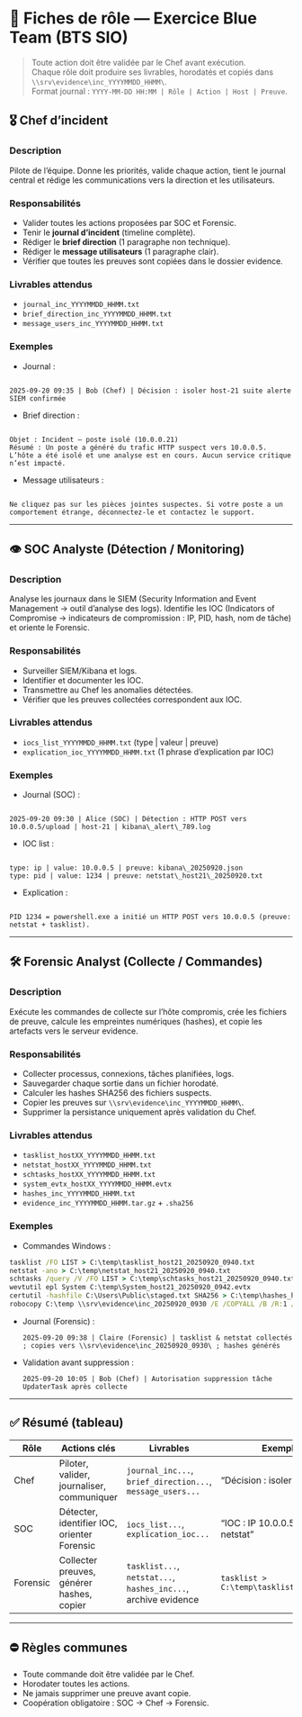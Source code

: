 # 📑 Fiches de rôle — Exercice Blue Team (BTS SIO)

> Toute action doit être validée par le Chef avant exécution.  
> Chaque rôle doit produire ses livrables, horodatés et copiés dans `\\srv\evidence\inc_YYYYMMDD_HHMM\`.  
> Format journal : `YYYY-MM-DD HH:MM | Rôle | Action | Host | Preuve`.


## 🎖️ Chef d’incident

### Description
Pilote de l’équipe. Donne les priorités, valide chaque action, tient le journal central et rédige les communications vers la direction et les utilisateurs.

### Responsabilités
- Valider toutes les actions proposées par SOC et Forensic.  
- Tenir le **journal d’incident** (timeline complète).  
- Rédiger le **brief direction** (1 paragraphe non technique).  
- Rédiger le **message utilisateurs** (1 paragraphe clair).  
- Vérifier que toutes les preuves sont copiées dans le dossier evidence.

### Livrables attendus
- `journal_inc_YYYYMMDD_HHMM.txt`  
- `brief_direction_inc_YYYYMMDD_HHMM.txt`  
- `message_users_inc_YYYYMMDD_HHMM.txt`

### Exemples
- Journal :  
```

2025-09-20 09:35 | Bob (Chef) | Décision : isoler host-21 suite alerte SIEM confirmée

```
- Brief direction :  
```

Objet : Incident – poste isolé (10.0.0.21)
Résumé : Un poste a généré du trafic HTTP suspect vers 10.0.0.5. L’hôte a été isolé et une analyse est en cours. Aucun service critique n’est impacté.

```
- Message utilisateurs :  
```

Ne cliquez pas sur les pièces jointes suspectes. Si votre poste a un comportement étrange, déconnectez-le et contactez le support.

```

---

## 👁️ SOC Analyste (Détection / Monitoring)

### Description
Analyse les journaux dans le SIEM (Security Information and Event Management → outil d’analyse des logs). Identifie les IOC (Indicators of Compromise → indicateurs de compromission : IP, PID, hash, nom de tâche) et oriente le Forensic.

### Responsabilités
- Surveiller SIEM/Kibana et logs.  
- Identifier et documenter les IOC.  
- Transmettre au Chef les anomalies détectées.  
- Vérifier que les preuves collectées correspondent aux IOC.

### Livrables attendus
- `iocs_list_YYYYMMDD_HHMM.txt` (type | valeur | preuve)  
- `explication_ioc_YYYYMMDD_HHMM.txt` (1 phrase d’explication par IOC)

### Exemples
- Journal (SOC) :  
```

2025-09-20 09:30 | Alice (SOC) | Détection : HTTP POST vers 10.0.0.5/upload | host-21 | kibana\_alert\_789.log

```
- IOC list :  
```

type: ip | value: 10.0.0.5 | preuve: kibana\_20250920.json
type: pid | value: 1234 | preuve: netstat\_host21\_20250920.txt

```
- Explication :  
```

PID 1234 = powershell.exe a initié un HTTP POST vers 10.0.0.5 (preuve: netstat + tasklist).

````

---

## 🛠️ Forensic Analyst (Collecte / Commandes)

### Description
Exécute les commandes de collecte sur l’hôte compromis, crée les fichiers de preuve, calcule les empreintes numériques (hashes), et copie les artefacts vers le serveur evidence.

### Responsabilités
- Collecter processus, connexions, tâches planifiées, logs.  
- Sauvegarder chaque sortie dans un fichier horodaté.  
- Calculer les hashes SHA256 des fichiers suspects.  
- Copier les preuves sur `\\srv\evidence\inc_YYYYMMDD_HHMM\`.  
- Supprimer la persistance uniquement après validation du Chef.

### Livrables attendus
- `tasklist_hostXX_YYYYMMDD_HHMM.txt`  
- `netstat_hostXX_YYYYMMDD_HHMM.txt`  
- `schtasks_hostXX_YYYYMMDD_HHMM.txt`  
- `system_evtx_hostXX_YYYYMMDD_HHMM.evtx`  
- `hashes_inc_YYYYMMDD_HHMM.txt`  
- `evidence_inc_YYYYMMDD_HHMM.tar.gz` + `.sha256`

### Exemples
- Commandes Windows :  
```cmd
tasklist /FO LIST > C:\temp\tasklist_host21_20250920_0940.txt
netstat -ano > C:\temp\netstat_host21_20250920_0940.txt
schtasks /query /V /FO LIST > C:\temp\schtasks_host21_20250920_0940.txt
wevtutil epl System C:\temp\System_host21_20250920_0942.evtx
certutil -hashfile C:\Users\Public\staged.txt SHA256 > C:\temp\hashes_host21_20250920_0945.txt
robocopy C:\temp \\srv\evidence\inc_20250920_0930 /E /COPYALL /B /R:1 /W:1
````

* Journal (Forensic) :

  ```
  2025-09-20 09:38 | Claire (Forensic) | tasklist & netstat collectés ; copies vers \\srv\evidence\inc_20250920_0930\ ; hashes générés
  ```
* Validation avant suppression :

  ```
  2025-09-20 10:05 | Bob (Chef) | Autorisation suppression tâche UpdaterTask après collecte
  ```

---

## ✅ Résumé (tableau)

| Rôle     | Actions clés                                | Livrables                                                      | Exemple                                 |
| -------- | ------------------------------------------- | -------------------------------------------------------------- | --------------------------------------- |
| Chef     | Piloter, valider, journaliser, communiquer  | `journal_inc...`, `brief_direction...`, `message_users...`     | “Décision : isoler host-21”             |
| SOC      | Détecter, identifier IOC, orienter Forensic | `iocs_list...`, `explication_ioc...`                           | “IOC : IP 10.0.0.5 → netstat”           |
| Forensic | Collecter preuves, générer hashes, copier   | `tasklist...`, `netstat...`, `hashes_inc...`, archive evidence | `tasklist > C:\temp\tasklist_host21...` |

---

## ⛔ Règles communes

* Toute commande doit être validée par le Chef.
* Horodater toutes les actions.
* Ne jamais supprimer une preuve avant copie.
* Coopération obligatoire : SOC → Chef → Forensic.

